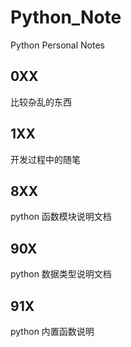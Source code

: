 # Python_Note
Python Personal Notes
## 0XX
比较杂乱的东西
## 1XX
开发过程中的随笔
## 8XX
python 函数模块说明文档
## 90X
python 数据类型说明文档
## 91X
python 内置函数说明
